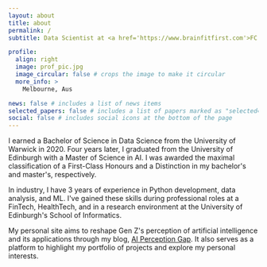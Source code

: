 ```yaml
---
layout: about
title: about
permalink: /
subtitle: Data Scientist at <a href='https://www.brainfitfirst.com'>FC Laboratories Ltd</a>

profile:
  align: right
  image: prof_pic.jpg
  image_circular: false # crops the image to make it circular
  more_info: >
    Melbourne, Aus

news: false # includes a list of news items
selected_papers: false # includes a list of papers marked as "selected={true}"
social: false # includes social icons at the bottom of the page
---
```


I earned a Bachelor of Science in Data Science from the University of Warwick in 2020. Four years later, I graduated from the University of Edinburgh with a Master of Science in AI. I was awarded the maximal classification of a First-Class Honours and a Distinction in my bachelor's and master's, respectively.

In industry, I have 3 years of experience in Python development, data analysis, and ML. I've gained these skills during professional roles at a FinTech, HealthTech, and in a research environment at the University of Edinburgh's School of Informatics.

My personal site aims to reshape Gen Z's perception of artificial intelligence and its applications through my blog, <a href='/blog/tag/ai-perception-gap/'>AI Perception Gap</a>. It also serves as a platform to highlight my portfolio of projects and explore my personal interests.